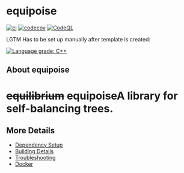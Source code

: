 # equipoise

[![ci](https://github.com/boki1/equipoise/actions/workflows/ci.yml/badge.svg)](https://github.com/boki1/equipoise/actions/workflows/ci.yml)
[![codecov](https://codecov.io/gh/boki1/equipoise/branch/main/graph/badge.svg)](https://codecov.io/gh/boki1/equipoise)
[![CodeQL](https://github.com/boki1/equipoise/actions/workflows/codeql-analysis.yml/badge.svg)](https://github.com/boki1/equipoise/actions/workflows/codeql-analysis.yml)

LGTM Has to be set up manually after template is created:

[![Language grade: C++](https://img.shields.io/lgtm/grade/cpp/github/boki1/equipoise)](https://lgtm.com/projects/g/boki1/equipoise/context:cpp)

## About equipoise
# ~~equilibrium~~ equipoiseA library for self-balancing trees.


## More Details

 * [Dependency Setup](README_dependencies.md)
 * [Building Details](README_building.md)
 * [Troubleshooting](README_troubleshooting.md)
 * [Docker](README_docker.md)
